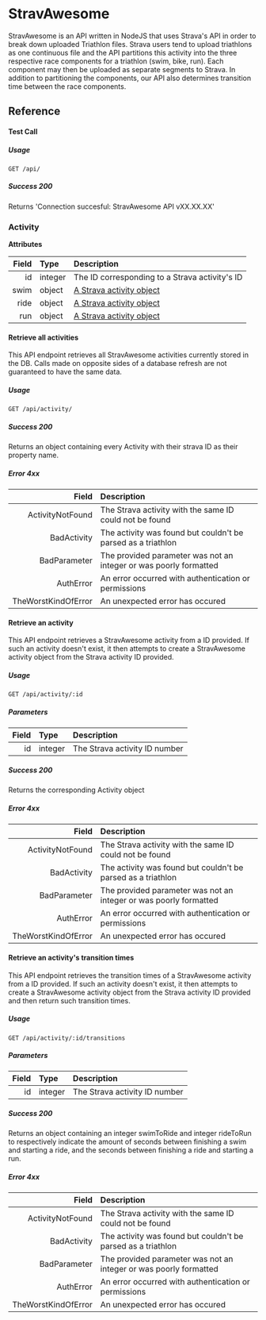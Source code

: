 # StravAwesome
StravAwesome is an API written in NodeJS that uses Strava's API in order to break down uploaded Triathlon files. Strava users tend to upload triathlons as one continuous file and the API partitions this activity into the three respective race components for a triathlon (swim, bike, run). Each component may then be uploaded as separate segments to Strava. In addition to partitioning the components, our API also determines transition time between the race components.

## Reference

#### Test Call
##### Usage
`GET /api/`
##### Success 200
Returns 'Connection succesful: StravAwesome API vXX.XX.XX'

### Activity

**Attributes**

Field|Type|Description
---:|:---|:---
id|integer|The ID corresponding to a Strava activity's ID
swim|object|[A Strava activity object](https://strava.github.io/api/v3/activities)
ride|object|[A Strava activity object](https://strava.github.io/api/v3/activities)
run|object|[A Strava activity object](https://strava.github.io/api/v3/activities)

#### Retrieve all activities
This API endpoint retrieves all StravAwesome activities currently stored in the DB. Calls made on opposite sides of a database refresh are not guaranteed to have the same data. 

##### Usage
`GET /api/activity/`

##### Success 200
Returns an object containing every Activity with their strava ID as their property name.

##### Error 4xx
Field|Description
---:|:---
ActivityNotFound|The Strava activity with the same ID could not be found
BadActivity|The activity was found but couldn't be parsed as a triathlon
BadParameter|The provided parameter was not an integer or was poorly formatted
AuthError|An error occurred with authentication or permissions
TheWorstKindOfError|An unexpected error has occured

#### Retrieve an activity
This API endpoint retrieves a StravAwesome activity from a ID provided. If such an activity doesn't exist, it then attempts to create a StravAwesome activity object from the Strava activity ID provided. 

##### Usage
`GET /api/activity/:id`

##### Parameters
Field|Type|Description
---:|:---|:---
id|integer|The Strava activity ID number

##### Success 200
Returns the corresponding Activity object

##### Error 4xx
Field|Description
---:|:---
ActivityNotFound|The Strava activity with the same ID could not be found
BadActivity|The activity was found but couldn't be parsed as a triathlon
BadParameter|The provided parameter was not an integer or was poorly formatted
AuthError|An error occurred with authentication or permissions
TheWorstKindOfError|An unexpected error has occured



#### Retrieve an activity's transition times
This API endpoint retrieves the transition times of a StravAwesome activity from a ID provided. If such an activity doesn't exist, it then attempts to create a StravAwesome activity object from the Strava activity ID provided and then return such transition times.

##### Usage
`GET /api/activity/:id/transitions`

##### Parameters
Field|Type|Description
---:|:---|:---
id|integer|The Strava activity ID number

##### Success 200
Returns an object containing an integer swimToRide and integer rideToRun to respectively indicate the amount of seconds between finishing a swim and starting a ride, and the seconds between finishing a ride and starting a run.

##### Error 4xx
Field|Description
---:|:---
ActivityNotFound|The Strava activity with the same ID could not be found
BadActivity|The activity was found but couldn't be parsed as a triathlon
BadParameter|The provided parameter was not an integer or was poorly formatted
AuthError|An error occurred with authentication or permissions
TheWorstKindOfError|An unexpected error has occured
